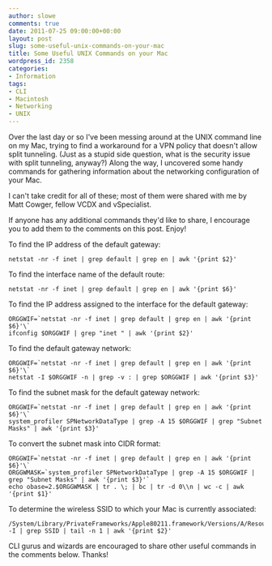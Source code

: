 ```yaml
---
author: slowe
comments: true
date: 2011-07-25 09:00:00+00:00
layout: post
slug: some-useful-unix-commands-on-your-mac
title: Some Useful UNIX Commands on your Mac
wordpress_id: 2358
categories:
- Information
tags:
- CLI
- Macintosh
- Networking
- UNIX
---
```


Over the last day or so I've been messing around at the UNIX command line on my Mac, trying to find a workaround for a VPN policy that doesn't allow split tunneling. (Just as a stupid side question, what is the security issue with split tunneling, anyway?) Along the way, I uncovered some handy commands for gathering information about the networking configuration of your Mac.

I can't take credit for all of these; most of them were shared with me by Matt Cowger, fellow VCDX and vSpecialist.

If anyone has any additional commands they'd like to share, I encourage you to add them to the comments on this post. Enjoy!

To find the IP address of the default gateway:

	netstat -nr -f inet | grep default | grep en | awk '{print $2}'

To find the interface name of the default route:

	netstat -nr -f inet | grep default | grep en | awk '{print $6}'

To find the IP address assigned to the interface for the default gateway:

	ORGGWIF=`netstat -nr -f inet | grep default | grep en | awk '{print $6}'\`  
	ifconfig $ORGGWIF | grep "inet " | awk '{print $2}'

To find the default gateway network:

	ORGGWIF=`netstat -nr -f inet | grep default | grep en | awk '{print $6}'\`  
	netstat -I $ORGGWIF -n | grep -v : | grep $ORGGWIF | awk '{print $3}'

To find the subnet mask for the default gateway network:

	ORGGWIF=`netstat -nr -f inet | grep default | grep en | awk '{print $6}'\`  
	system_profiler SPNetworkDataType | grep -A 15 $ORGGWIF | grep "Subnet Masks" | awk '{print $3}'

To convert the subnet mask into CIDR format:

	ORGGWIF=`netstat -nr -f inet | grep default | grep en | awk '{print $6}'\`  
	ORGGWMASK=`system_profiler SPNetworkDataType | grep -A 15 $ORGGWIF | grep "Subnet Masks" | awk '{print $3}'`  
	echo obase=2.$ORGGWMASK | tr . \; | bc | tr -d 0\\n | wc -c | awk '{print $1}'

To determine the wireless SSID to which your Mac is currently associated:

	/System/Library/PrivateFrameworks/Apple80211.framework/Versions/A/Resources/airport -I | grep SSID | tail -n 1 | awk '{print $2}'

CLI gurus and wizards are encouraged to share other useful commands in the comments below. Thanks!
